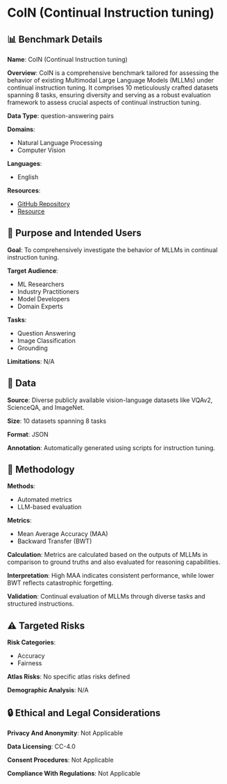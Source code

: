 # CoIN (Continual Instruction tuning)

## 📊 Benchmark Details

**Name**: CoIN (Continual Instruction tuning)

**Overview**: CoIN is a comprehensive benchmark tailored for assessing the behavior of existing Multimodal Large Language Models (MLLMs) under continual instruction tuning. It comprises 10 meticulously crafted datasets spanning 8 tasks, ensuring diversity and serving as a robust evaluation framework to assess crucial aspects of continual instruction tuning.

**Data Type**: question-answering pairs

**Domains**:
- Natural Language Processing
- Computer Vision

**Languages**:
- English

**Resources**:
- [GitHub Repository](https://github.com/zackschen/CoIN)
- [Resource](https://huggingface.co/datasets/Zacks-Chen/CoIN)

## 🎯 Purpose and Intended Users

**Goal**: To comprehensively investigate the behavior of MLLMs in continual instruction tuning.

**Target Audience**:
- ML Researchers
- Industry Practitioners
- Model Developers
- Domain Experts

**Tasks**:
- Question Answering
- Image Classification
- Grounding

**Limitations**: N/A

## 💾 Data

**Source**: Diverse publicly available vision-language datasets like VQAv2, ScienceQA, and ImageNet.

**Size**: 10 datasets spanning 8 tasks

**Format**: JSON

**Annotation**: Automatically generated using scripts for instruction tuning.

## 🔬 Methodology

**Methods**:
- Automated metrics
- LLM-based evaluation

**Metrics**:
- Mean Average Accuracy (MAA)
- Backward Transfer (BWT)

**Calculation**: Metrics are calculated based on the outputs of MLLMs in comparison to ground truths and also evaluated for reasoning capabilities.

**Interpretation**: High MAA indicates consistent performance, while lower BWT reflects catastrophic forgetting.

**Validation**: Continual evaluation of MLLMs through diverse tasks and structured instructions.

## ⚠️ Targeted Risks

**Risk Categories**:
- Accuracy
- Fairness

**Atlas Risks**:
No specific atlas risks defined

**Demographic Analysis**: N/A

## 🔒 Ethical and Legal Considerations

**Privacy And Anonymity**: Not Applicable

**Data Licensing**: CC-4.0

**Consent Procedures**: Not Applicable

**Compliance With Regulations**: Not Applicable
